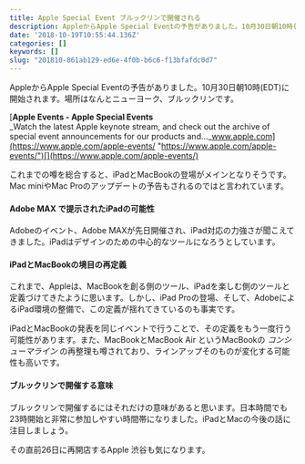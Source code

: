 ```yaml
---
title: Apple Special Event ブルックリンで開催される
description: AppleからApple Special Eventの予告がありました。10月30日朝10時(EDT)に開始されます。場所はなんとニューヨーク、ブルックリンです。
date: '2018-10-19T10:55:44.136Z'
categories: []
keywords: []
slug: "201810-861ab129-ed6e-4f0b-b6c6-f13bfafdc0d7"
---
```

AppleからApple Special Eventの予告がありました。10月30日朝10時(EDT)に開始されます。場所はなんとニューヨーク、ブルックリンです。

[**Apple Events - Apple Special Events**  
_Watch the latest Apple keynote stream, and check out the archive of special event announcements for our products and…_www.apple.com](https://www.apple.com/apple-events/ "https://www.apple.com/apple-events/")[](https://www.apple.com/apple-events/)

これまでの噂を総合すると、iPadとMacBookの登場がメインとなりそうです。Mac miniやMac Proのアップデートの予告もされるのではと言われています。

#### Adobe MAX で提示されたiPadの可能性

Adobeのイベント、Adobe MAXが先日開催され、iPad対応の力強さが聞こえてきました。iPadはデザインのための中心的なツールになろうとしています。

#### iPadとMacBookの境目の再定義

これまで、Appleは、MacBookを創る側のツール、iPadを楽しむ側のツールと定義づけてきたように思います。しかし、iPad Proの登場、そして、AdobeによるiPad環境の整備で、この定義が揺れてきているのも事実です。

iPadとMacBookの発表を同じイベントで行うことで、その定義をもう一度行う可能性があります。また、MacBookとMacBook Air というMacBookの _コンシューマライン_ の再整理も噂されており、ラインアップそのものが変化する可能性も高いです。

#### ブルックリンで開催する意味

ブルックリンで開催するにはそれだけの意味があると思います。日本時間でも23時開始と非常に参加しやすい時間帯になりました。iPadとMacの今後の話に注目しましょう。

その直前26日に再開店するApple 渋谷も気になります。
